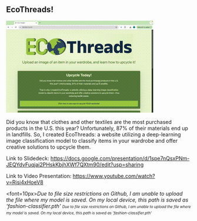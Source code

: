 <h2>EcoThreads!</h2>

![](https://github.com/clarina-manuel/Eco-Threads/blob/main/EcoThreadsDemo.gif)


Did you know that clothes and other textiles are the most purchased products in the U.S. this year? Unfortunately, 87% of their materials end up in landfills. So, I created EcoThreads: a website utilizing a deep-learning image classification model to classify items in your wardrobe and offer creative solutions to upcycle them.

Link to Slidedeck: https://docs.google.com/presentation/d/1spe7nQsxPNm-JEQYdvFuqjai2PHskKbjhXWf7QXtm90/edit?usp=sharing

Link to Video Presentation: https://www.youtube.com/watch?v=Rjsi4xHoeV8

<font=10px>*Due to file size restrictions on Github, I am unable to upload the file where my model is saved. On my local device, this path is saved as 'fashion-classifier.pth'*</font>
<span style="font-size: 10px; font-style: italic;">Due to file size restrictions on Github, I am unable to upload the file where my model is saved. On my local device, this path is saved as 'fashion-classifier.pth'</span>
